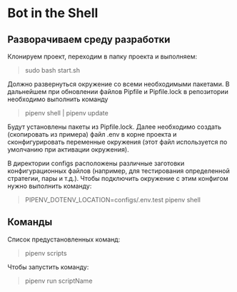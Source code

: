 #  Bot in the Shell #
## Разворачиваем среду разработки ##
Клонируем проект, переходим в папку проекта и выполняем:
> sudo bash start.sh

Должно развернуться окружение со всеми необходимыми пакетами. В дальнейшем при обновлении файлов Pipfile и Pipfile.lock в репозитории необходимо выполнить команду

> pipenv shell | pipenv update

Будут установлены пакеты из Pipfile.lock. Далее необходимо создать (скопировать из примера) файл .env в корне проекта и сконфигурировать переменные окружения (этот файл используется по умолчанию при активации окружения).

В директории configs расположены различные заготовки конфигурационных файлов (например, для тестирования определенной стратегии, пары и т.д.). Чтобы подключить окружение с этим конфигом нужно выполнить команду:
> PIPENV_DOTENV_LOCATION=configs/.env.test pipenv shell

## Команды ##

Список предустановленных команд:
> pipenv scripts

Чтобы запустить команду:
> pipenv run scriptName